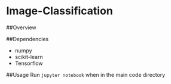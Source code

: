 # Image-Classification

##Overview

##Dependencies
* numpy
* scikit-learn
* Tensorflow

##Usage
Run `jupyter notebook` when in the main code directory 
